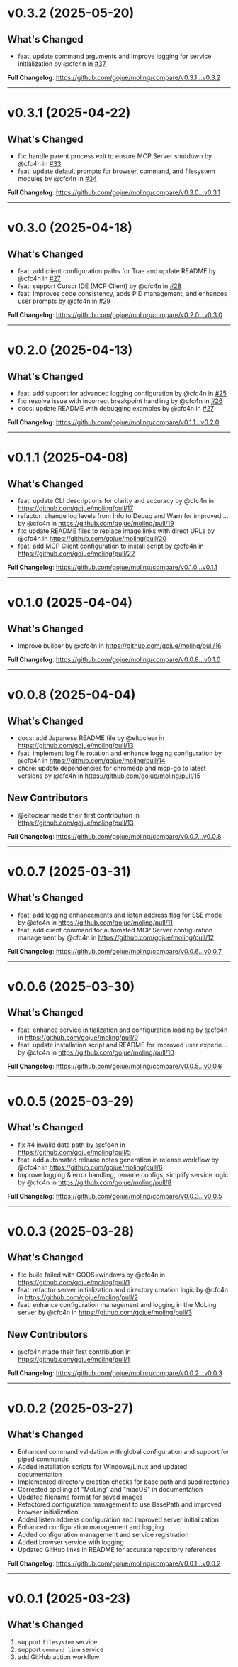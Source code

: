 # v0.3.2 (2025-05-20)

## What's Changed

* feat: update command arguments and improve logging for service initialization by @cfc4n
  in [#37](https://github.com/gojue/moling/pull/37)

**Full Changelog**: https://github.com/gojue/moling/compare/v0.3.1...v0.3.2
<hr>

# v0.3.1 (2025-04-22)

## What's Changed

* fix: handle parent process exit to ensure MCP Server shutdown by @cfc4n
  in [#33](https://github.com/gojue/moling/pull/33)
* feat: update default prompts for browser, command, and filesystem modules by @cfc4n
  in [#34](https://github.com/gojue/moling/pull/34)

**Full Changelog**: https://github.com/gojue/moling/compare/v0.3.0...v0.3.1
<hr>

# v0.3.0 (2025-04-18)

## What's Changed

* feat: add client configuration paths for Trae and update README by @cfc4n
  in [#27](https://github.com/gojue/moling/pull/27)
* feat: support Cursor IDE (MCP Client) by @cfc4n in [#28](https://github.com/gojue/moling/pull/28)
* feat: Improves code consistency, adds PID management, and enhances user prompts by @cfc4n
  in [#29](https://github.com/gojue/moling/pull/29)

**Full Changelog**: https://github.com/gojue/moling/compare/v0.2.0...v0.3.0
<hr>

# v0.2.0 (2025-04-13)

## What's Changed

* feat: add support for advanced logging configuration by @cfc4n in [#25](https://github.com/gojue/moling/pull/25)
* fix: resolve issue with incorrect breakpoint handling by @cfc4n in [#26](https://github.com/gojue/moling/pull/26)
* docs: update README with debugging examples by @cfc4n in [#27](https://github.com/gojue/moling/pull/27)

**Full Changelog**: https://github.com/gojue/moling/compare/v0.1.1...v0.2.0
<hr>

# v0.1.1 (2025-04-08)
## What's Changed

* feat: update CLI descriptions for clarity and accuracy by @cfc4n in https://github.com/gojue/moling/pull/17
* refactor: change log levels from Info to Debug and Warn for improved … by @cfc4n
  in https://github.com/gojue/moling/pull/19
* fix: update README files to replace image links with direct URLs by @cfc4n in https://github.com/gojue/moling/pull/20
* feat: add MCP Client configuration to install script by @cfc4n in https://github.com/gojue/moling/pull/22

**Full Changelog**: https://github.com/gojue/moling/compare/v0.1.0...v0.1.1
<hr>

# v0.1.0 (2025-04-04)

## What's Changed

* Improve builder by @cfc4n in https://github.com/gojue/moling/pull/16

**Full Changelog**: https://github.com/gojue/moling/compare/v0.0.8...v0.1.0
<hr>

# v0.0.8 (2025-04-04)

## What's Changed

* docs: add Japanese README file by @eltociear in https://github.com/gojue/moling/pull/13
* feat: implement log file rotation and enhance logging configuration by @cfc4n
  in https://github.com/gojue/moling/pull/14
* chore: update dependencies for chromedp and mcp-go to latest versions by @cfc4n
  in https://github.com/gojue/moling/pull/15

## New Contributors

* @eltociear made their first contribution in https://github.com/gojue/moling/pull/13

**Full Changelog**: https://github.com/gojue/moling/compare/v0.0.7...v0.0.8
<hr>

# v0.0.7 (2025-03-31)

## What's Changed

* feat: add logging enhancements and listen address flag for SSE mode by @cfc4n
  in https://github.com/gojue/moling/pull/11
* feat: add client command for automated MCP Server configuration management by @cfc4n
  in https://github.com/gojue/moling/pull/12

**Full Changelog**: https://github.com/gojue/moling/compare/v0.0.6...v0.0.7
<hr>

# v0.0.6 (2025-03-30)

## What's Changed

* feat: enhance service initialization and configuration loading by @cfc4n in https://github.com/gojue/moling/pull/9
* feat: update installation script and README for improved user experie… by @cfc4n
  in https://github.com/gojue/moling/pull/10

**Full Changelog**: https://github.com/gojue/moling/compare/v0.0.5...v0.0.6
<hr>

# v0.0.5 (2025-03-29)
## What's Changed

* fix #4 invalid data path by @cfc4n in https://github.com/gojue/moling/pull/5
* feat: add automated release notes generation in release workflow by @cfc4n in https://github.com/gojue/moling/pull/6
* Improve logging & error handling, rename configs, simplify service logic by @cfc4n
  in https://github.com/gojue/moling/pull/8

**Full Changelog**: https://github.com/gojue/moling/compare/v0.0.3...v0.0.5
<hr>

# v0.0.3 (2025-03-28)
## What's Changed

* fix: build failed with GOOS=windows by @cfc4n in https://github.com/gojue/moling/pull/1
* feat: refactor server initialization and directory creation logic by @cfc4n in https://github.com/gojue/moling/pull/2
* feat: enhance configuration management and logging in the MoLing server by @cfc4n
  in https://github.com/gojue/moling/pull/3

## New Contributors

* @cfc4n made their first contribution in https://github.com/gojue/moling/pull/1

**Full Changelog**: https://github.com/gojue/moling/compare/v0.0.2...v0.0.3
<hr>

# v0.0.2 (2025-03-27)

## What's Changed
- Enhanced command validation with global configuration and support for piped commands
- Added installation scripts for Windows/Linux and updated documentation
- Implemented directory creation checks for base path and subdirectories
- Corrected spelling of "MoLing" and "macOS" in documentation
- Updated filename format for saved images
- Refactored configuration management to use BasePath and improved browser initialization
- Added listen address configuration and improved server initialization
- Enhanced configuration management and logging
- Added configuration management and service registration
- Added browser service with logging
- Updated GitHub links in README for accurate repository references

**Full Changelog**: https://github.com/gojue/moling/compare/v0.0.1...v0.0.2
<hr>

# v0.0.1 (2025-03-23)

## What's Changed
1. support `filesystem` service
2. support `command line` service
3. add GitHub action workflow

